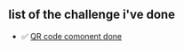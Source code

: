 ## list of the challenge i've done

- ✅ [QR code comonent done](https://github.com/DanielCodex/QR-code-component)
